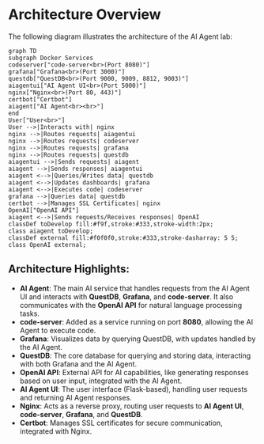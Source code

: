 

# Architecture Overview

The following diagram illustrates the architecture of the AI Agent lab:

```mermaid
graph TD
subgraph Docker Services
codeserver["code-server<br>(Port 8080)"]
grafana["Grafana<br>(Port 3000)"]
questdb["QuestDB<br>(Port 9000, 9009, 8812, 9003)"]
aiagentui["AI Agent UI<br>(Port 5000)"]
nginx["Nginx<br>(Port 80, 443)"]
certbot["Certbot"]
aiagent["AI Agent<br><br>"]
end
User["User<br>"]
User -->|Interacts with| nginx
nginx -->|Routes requests| aiagentui
nginx -->|Routes requests| codeserver
nginx -->|Routes requests| grafana
nginx -->|Routes requests| questdb
aiagentui -->|Sends requests| aiagent
aiagent -->|Sends responses| aiagentui
aiagent <-->|Queries/Writes data| questdb
aiagent <-->|Updates dashboards| grafana
aiagent <-->|Executes code| codeserver
grafana -->|Queries data| questdb
certbot -->|Manages SSL Certificates| nginx
OpenAI["OpenAI API"]
aiagent <-->|Sends requests/Receives responses| OpenAI
classDef toDevelop fill:#f9f,stroke:#333,stroke-width:2px;
class aiagent toDevelop;
classDef external fill:#f0f0f0,stroke:#333,stroke-dasharray: 5 5;
class OpenAI external;
```

## Architecture Highlights:
- **AI Agent**: The main AI service that handles requests from the AI Agent UI and interacts with **QuestDB**, **Grafana**, and **code-server**. It also communicates with the **OpenAI API** for natural language processing tasks.
- **code-server**: Added as a service running on port **8080**, allowing the AI Agent to execute code.
- **Grafana**: Visualizes data by querying QuestDB, with updates handled by the AI Agent.
- **QuestDB**: The core database for querying and storing data, interacting with both Grafana and the AI Agent. 
- **OpenAI API**: External API for AI capabilities, like generating responses based on user input, integrated with the AI Agent.
- **AI Agent UI**: The user interface (Flask-based), handling user requests and returning AI Agent responses.
- **Nginx**: Acts as a reverse proxy, routing user requests to **AI Agent UI**, **code-server**, **Grafana**, and **QuestDB**.
- **Certbot**: Manages SSL certificates for secure communication, integrated with Nginx.




